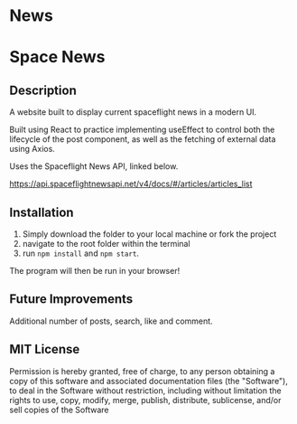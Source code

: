 # News
# Space News

## Description

A website built to display current spaceflight news in a modern UI.

Built using React to practice implementing useEffect to control both the lifecycle of the post component, as well as the fetching of external data using Axios.

Uses the Spaceflight News API, linked below.

https://api.spaceflightnewsapi.net/v4/docs/#/articles/articles_list


## Installation

1. Simply download the folder to your local machine or fork the project
2. navigate to the root folder within the terminal
3. run <code>npm install</code> and <code>npm start</code>.

The program will then be run in your browser!

## Future Improvements

Additional number of posts, search, like and comment.

## MIT License

Permission is hereby granted, free of charge, to any person obtaining a copy
of this software and associated documentation files (the "Software"), to deal
in the Software without restriction, including without limitation the rights
to use, copy, modify, merge, publish, distribute, sublicense, and/or sell
copies of the Software
  
